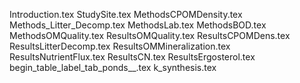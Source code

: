 Introduction.tex
StudySite.tex
MethodsCPOMDensity.tex
Methods_Litter_Decomp.tex
MethodsLab.tex
MethodsBOD.tex
MethodsOMQuality.tex
ResultsOMQuality.tex
ResultsCPOMDens.tex
ResultsLitterDecomp.tex
ResultsOMMineralization.tex
ResultsNutrientFlux.tex
ResultsCN.tex
ResultsErgosterol.tex
begin_table_label_tab_ponds__.tex
k_synthesis.tex